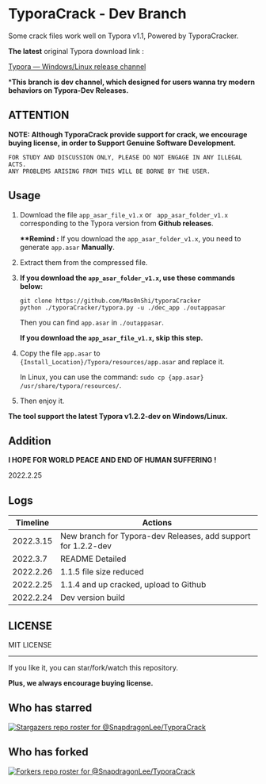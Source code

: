 # TyporaCrack - Dev Branch

Some crack files work well on Typora v1.1, Powered by TyporaCracker. 



**The latest** original Typora download link : 

[Typora — Windows/Linux release channel](https://typora.io/releases/all)



***This branch is dev channel, which designed for users wanna try modern behaviors on Typora-Dev Releases.**



## ATTENTION

**NOTE: Although TyporaCrack provide support for crack, we encourage buying license, in order to Support Genuine Software Development.**



```
FOR STUDY AND DISCUSSION ONLY, PLEASE DO NOT ENGAGE IN ANY ILLEGAL ACTS.
ANY PROBLEMS ARISING FROM THIS WILL BE BORNE BY THE USER.
```



## Usage

1. Download the file `app_asar_file_v1.x` or ` app_asar_folder_v1.x` corresponding to the Typora version from **Github releases**. 

   **\*\*Remind :** If you download the `app_asar_folder_v1.x`, you need to generate `app.asar` **Manually**. 

   

2. Extract them from the compressed file.

3. **If you download the `app_asar_folder_v1.x`, use these commands below:**

   ```
   git clone https://github.com/Mas0nShi/typoraCracker
   python ./typoraCracker/typora.py -u ./dec_app ./outappasar
   ```

   Then you can find `app.asar` in `./outappasar`.

   **If you download the `app_asar_file_v1.x`, skip this step.**

   

4. Copy the file `app.asar` to `{Install_Location}/Typora/resources/app.asar` and replace it. 

   In Linux, you can use the command: `sudo cp {app.asar} /usr/share/typora/resources/`.

2. Then enjoy it.



**The tool support the latest Typora v1.2.2-dev on Windows/Linux.**



## Addition

**I HOPE FOR WORLD PEACE AND END OF HUMAN SUFFERING !** 

2022.2.25



## Logs

| Timeline  | Actions                                                      |
| --------- | ------------------------------------------------------------ |
| 2022.3.15 | New branch for Typora-dev Releases, add support for 1.2.2-dev |
| 2022.3.7  | README Detailed                                              |
| 2022.2.26 | 1.1.5 file size reduced                                      |
| 2022.2.25 | 1.1.4 and up cracked, upload to Github                       |
| 2022.2.24 | Dev version build                                            |



## LICENSE

MIT LICENSE





------

If you like it, you can star/fork/watch this repository. 

**Plus, we always encourage buying license.**

## Who has starred

[![Stargazers repo roster for @SnapdragonLee/TyporaCrack](https://reporoster.com/stars/dark/SnapdragonLee/TyporaCrack)](https://github.com/SnapdragonLee/TyporaCrack/stargazers)



## Who has forked

[![Forkers repo roster for @SnapdragonLee/TyporaCrack](https://reporoster.com/forks/dark/SnapdragonLee/TyporaCrack)](https://github.com/SnapdragonLee/TyporaCrack/network/members)
